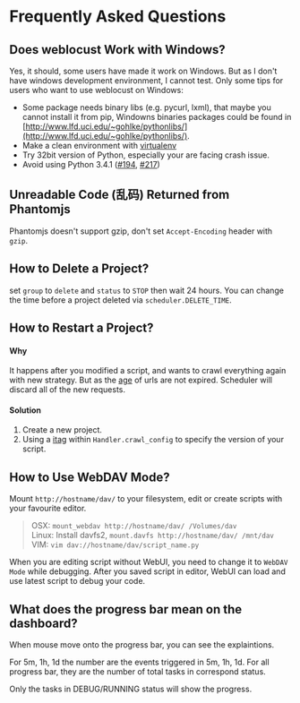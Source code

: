 Frequently Asked Questions
==========================

Does weblocust Work with Windows?
--------------------------------
Yes, it should, some users have made it work on Windows. But as I don't have windows development environment, I cannot test. Only some tips for users who want to use weblocust on Windows:

- Some package needs binary libs (e.g. pycurl, lxml), that maybe you cannot install it from pip, Windowns binaries packages could be found in [http://www.lfd.uci.edu/~gohlke/pythonlibs/](http://www.lfd.uci.edu/~gohlke/pythonlibs/).
- Make a clean environment with [virtualenv](https://virtualenv.readthedocs.org/en/latest/)
- Try 32bit version of Python, especially your are facing crash issue.
- Avoid using Python 3.4.1 ([#194](https://github.com/binux/weblocust/issues/194), [#217](https://github.com/binux/weblocust/issues/217))

Unreadable Code (乱码) Returned from Phantomjs
---------------------------------------------

Phantomjs doesn't support gzip, don't set `Accept-Encoding` header with `gzip`.


How to Delete a Project?
------------------------

set `group` to `delete` and `status` to `STOP` then wait 24 hours. You can change the time before a project deleted via `scheduler.DELETE_TIME`.

How to Restart a Project?
-------------------------
#### Why
It happens after you modified a script, and wants to crawl everything again with new strategy. But as the [age](/apis/self.crawl/#age) of urls are not expired. Scheduler will discard all of the new requests.

#### Solution
1. Create a new project.
2. Using a [itag](/apis/self.crawl/#itag) within `Handler.crawl_config` to specify the version of your script.

How to Use WebDAV Mode?
-----------------------
Mount `http://hostname/dav/` to your filesystem, edit or create scripts with your favourite editor.

> OSX: `mount_webdav http://hostname/dav/ /Volumes/dav`  
> Linux: Install davfs2, `mount.davfs http://hostname/dav/ /mnt/dav`  
> VIM: `vim dav://hostname/dav/script_name.py`

When you are editing script without WebUI, you need to change it to `WebDAV Mode` while debugging. After you saved script in editor, WebUI can load and use latest script to debug your code.

What does the progress bar mean on the dashboard?
-------------------------------------------------
When mouse move onto the progress bar, you can see the explaintions.

For 5m, 1h, 1d the number are the events triggered in 5m, 1h, 1d. For all progress bar, they are the number of total tasks in correspond status.

Only the tasks in DEBUG/RUNNING status will show the progress.

